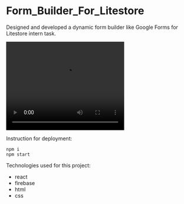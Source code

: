 # Form_Builder_For_Litestore
Designed and developed a dynamic form builder like Google Forms for Litestore intern task.

<video width="320" height="240" controls>
  <source src="./Test Video.mkv" type="video/mp4">
</video>

 Instruction for deployment:
 
    npm i 
    npm start
    
 Technologies used for this project:
 - react
 - firebase
 - html
 - css
 
